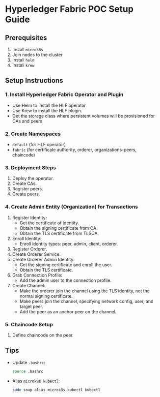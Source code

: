 
# Hyperledger Fabric POC Setup Guide

## Prerequisites

1. Install `microk8s`
2. Join nodes to the cluster
3. Install `helm`
4. Install `krew`

## Setup Instructions

### 1. Install Hyperledger Fabric Operator and Plugin

- Use Helm to install the HLF operator.
- Use Krew to install the HLF plugin.
- Get the storage class where persistent volumes will be provisioned for CAs and peers.

### 2. Create Namespaces

- `default` (for HLF operator)
- `fabric` (for certificate authority, orderer, organizations-peers, chaincode)

### 3. Deployment Steps

1. Deploy the operator.
2. Create CAs.
3. Register peers.
4. Create peers.

### 4. Create Admin Entity (Organization) for Transactions

1. Register Identity:
	- Get the certificate of identity.
	- Obtain the signing certificate from CA.
	- Obtain the TLS certificate from TLSCA.
2. Enroll Identity:
	- Enroll identity types: peer, admin, client, orderer.
3. Register Orderer.
4. Create Orderer Service.
5. Create Orderer Admin Identity:
	- Get the signing certificate and enroll the user.
	- Obtain the TLS certificate.
6. Grab Connection Profile:
	- Add the admin user to the connection profile.
7. Create Channel:
	- Make the orderer join the channel using the TLS identity, not the normal signing certificate.
	- Make peers join the channel, specifying network config, user, and target peer.
	- Add the peer as an anchor peer on the channel.

### 5. Chaincode Setup

1. Define chaincode on the peer.

## Tips

- Update `.bashrc`:
  ```bash
  source .bashrc
  ```
- Alias `microk8s kubectl`:
  ```bash
  sudo snap alias microk8s.kubectl kubectl
  ```

